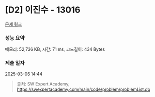 # [D2] 이진수 - 13016 

[문제 링크](https://swexpertacademy.com/main/code/problem/problemDetail.do?contestProbId=AXwz50maAI4DFASZ) 

### 성능 요약

메모리: 52,736 KB, 시간: 71 ms, 코드길이: 434 Bytes

### 제출 일자

2025-03-06 14:44



> 출처: SW Expert Academy, https://swexpertacademy.com/main/code/problem/problemList.do